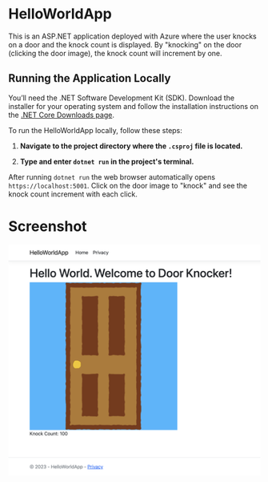 # HelloWorldApp
This is an ASP.NET application deployed with Azure where the user knocks on a door and the knock count is displayed. By "knocking" on the door (clicking the door image), the knock count will increment by one.

## Running the Application Locally

You’ll need the .NET Software Development Kit (SDK). Download the installer for your operating system and follow the installation instructions on the [.NET Core Downloads page](https://dotnet.microsoft.com/download/dotnet/).  

To run the HelloWorldApp locally, follow these steps:

1. **Navigate to the project directory where the `.csproj` file is located.**

2. **Type and enter `dotnet run` in the project's terminal.**  

After running `dotnet run` the web browser automatically opens `https://localhost:5001`. Click on the door image to "knock" and see the knock count increment with each click.

# Screenshot
![HelloWorldApp DoorKnocker Screenshot](./screenshots/HelloWorldApp_DoorKnocker.png)  
